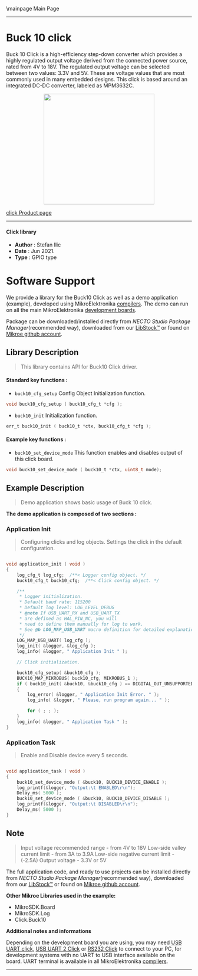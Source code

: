 \mainpage Main Page

---
# Buck 10 click

Buck 10 Click is a high-efficiency step-down converter which provides a highly regulated output voltage derived from the connected power source, rated from 4V to 18V. The regulated output voltage can be selected between two values: 3.3V and 5V. These are voltage values ​​that are most commonly used in many embedded designs. This click is based around an integrated DC-DC converter, labeled as MPM3632C.

<p align="center">
  <img src="https://download.mikroe.com/images/click_for_ide/buck10_click.png" height=300px>
</p>

[click Product page](https://www.mikroe.com/buck-10-click)

---


#### Click library

- **Author**        : Stefan Ilic
- **Date**          : Jun 2021.
- **Type**          : GPIO type


# Software Support

We provide a library for the Buck10 Click
as well as a demo application (example), developed using MikroElektronika
[compilers](https://www.mikroe.com/necto-studio).
The demo can run on all the main MikroElektronika [development boards](https://www.mikroe.com/development-boards).

Package can be downloaded/installed directly from *NECTO Studio Package Manager*(recommended way), downloaded from our [LibStock&trade;](https://libstock.mikroe.com) or found on [Mikroe github account](https://github.com/MikroElektronika/mikrosdk_click_v2/tree/master/clicks).

## Library Description

> This library contains API for Buck10 Click driver.

#### Standard key functions :

- `buck10_cfg_setup` Config Object Initialization function.
```c
void buck10_cfg_setup ( buck10_cfg_t *cfg );
```

- `buck10_init` Initialization function.
```c
err_t buck10_init ( buck10_t *ctx, buck10_cfg_t *cfg );
```

#### Example key functions :

- `buck10_set_device_mode` This function enables and disables output of this click board.
```c
void buck10_set_device_mode ( buck10_t *ctx, uint8_t mode);
```

## Example Description

> Demo application shows basic usage of Buck 10 click.

**The demo application is composed of two sections :**

### Application Init

> Configuring clicks and log objects. Settings the click in the default configuration.

```c

void application_init ( void ) 
{
    log_cfg_t log_cfg;  /**< Logger config object. */
    buck10_cfg_t buck10_cfg;  /**< Click config object. */

    /** 
     * Logger initialization.
     * Default baud rate: 115200
     * Default log level: LOG_LEVEL_DEBUG
     * @note If USB_UART_RX and USB_UART_TX 
     * are defined as HAL_PIN_NC, you will 
     * need to define them manually for log to work. 
     * See @b LOG_MAP_USB_UART macro definition for detailed explanation.
     */
    LOG_MAP_USB_UART( log_cfg );
    log_init( &logger, &log_cfg );
    log_info( &logger, " Application Init " );

    // Click initialization.

    buck10_cfg_setup( &buck10_cfg );
    BUCK10_MAP_MIKROBUS( buck10_cfg, MIKROBUS_1 );
    if ( buck10_init( &buck10, &buck10_cfg ) == DIGITAL_OUT_UNSUPPORTED_PIN ) 
    {
        log_error( &logger, " Application Init Error. " );
        log_info( &logger, " Please, run program again... " );

        for ( ; ; );
    }
    log_info( &logger, " Application Task " );
}

```

### Application Task

> Enable and Disable device every 5 seconds.

```c

void application_task ( void ) 
{
    buck10_set_device_mode ( &buck10, BUCK10_DEVICE_ENABLE );
    log_printf(&logger, "Output:\t ENABLED\r\n");
    Delay_ms( 5000 );
    buck10_set_device_mode ( &buck10, BUCK10_DEVICE_DISABLE );
    log_printf(&logger, "Output:\t DISABLED\r\n");
    Delay_ms( 5000 );
}

```

## Note

> Input voltage recommended range - from 4V to 18V Low-side valley current limit - from 3A to 3.9A Low-side negative current limit - (-2.5A) Output voltage - 3.3V or 5V

The full application code, and ready to use projects can be installed directly from *NECTO Studio Package Manager*(recommended way), downloaded from our [LibStock&trade;](https://libstock.mikroe.com) or found on [Mikroe github account](https://github.com/MikroElektronika/mikrosdk_click_v2/tree/master/clicks).

**Other Mikroe Libraries used in the example:**

- MikroSDK.Board
- MikroSDK.Log
- Click.Buck10

**Additional notes and informations**

Depending on the development board you are using, you may need
[USB UART click](https://www.mikroe.com/usb-uart-click),
[USB UART 2 Click](https://www.mikroe.com/usb-uart-2-click) or
[RS232 Click](https://www.mikroe.com/rs232-click) to connect to your PC, for
development systems with no UART to USB interface available on the board. UART
terminal is available in all MikroElektronika
[compilers](https://shop.mikroe.com/compilers).

---
